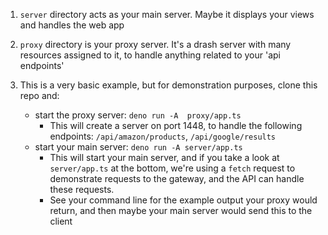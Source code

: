 1. `server` directory acts as your main server. Maybe it  displays your views and handles the web app

2. `proxy` directory is your  proxy server. It's a drash server with many resources assigned to it, to handle anything related to your 'api endpoints'

3. This is a very basic example, but for demonstration purposes, clone this repo  and:

    * start the proxy server: `deno run -A  proxy/app.ts`
        * This  will create  a server on port 1448, to handle the following endpoints: `/api/amazon/products`, `/api/google/results`
    * start your main server: `deno run -A server/app.ts`
        * This will start your main server, and if you take a look at `server/app.ts`  at the bottom, we're using a `fetch` request to demonstrate requests to the gateway, and the API can handle these requests.
        * See your command line for the example output your proxy would return, and then maybe your main server would send this to the client
        